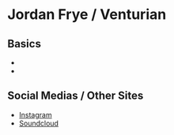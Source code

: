 # Jordan Frye / Venturian

## Basics
- 
- 

## Social Medias / Other Sites
- [Instagram](https://instagram.com/venturianacachalla?igshid=1bx5eybrt8xuv)
- [Soundcloud](https://m.soundcloud.com/venturianmusic)